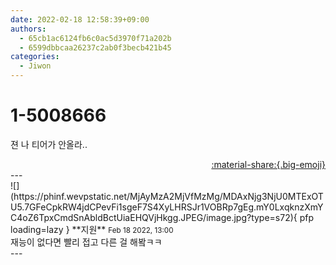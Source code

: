 ```yaml
---
date: 2022-02-18 12:58:39+09:00
authors:
  - 65cb1ac6124fb6c0ac5d3970f71a202b
  - 6599dbbcaa26237c2ab0f3becb421b45
categories:
  - Jiwon
---
```


# 1-5008666

<div class="post-container" markdown="1">
<div class="content-container md-sidebar__scrollwrap" markdown="1">

젼 나 티어가 안올라..

</div>
</div>

<div style="text-align: right;" markdown="1">
<a href="https://weverse.io/fromis9/fanpost/1-5008666" style="text-align: right;">:material-share:{.big-emoji}</a>
</div>
---

<div class="comments-container md-sidebar__scrollwrap" markdown="1">
<div class="comment" markdown="1">
<div class='id-container' markdown="1">
![](https://phinf.wevpstatic.net/MjAyMzA2MjVfMzMg/MDAxNjg3NjU0MTExOTU5.7GFeCpkRW4jdCPevFi1sgeF7S4XyLHRSJr1VOBRp7gEg.mY0LxqknzXmYC4oZ6TpxCmdSnAbldBctUiaEHQVjHkgg.JPEG/image.jpg?type=s72){ pfp loading=lazy }
**<span class="artist">지원</span>** <small>Feb 18 2022, 13:00</small><br>
</div>
<div class='comment-body' markdown="1">
재능이 없다면 빨리 접고 다른 걸 해봨ㅋㅋ
</div>
</div>
</div>
---

